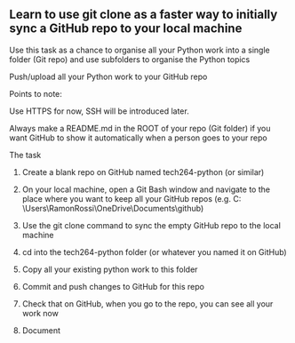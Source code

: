 
## Learn to use git clone as a faster way to initially sync a GitHub repo to your local machine

Use this task as a chance to organise all your Python work into a single folder (Git repo) and use subfolders to organise the Python topics

Push/upload all your Python work to your GitHub repo

Points to note:

Use HTTPS for now, SSH will be introduced later.

Always make a README.md in the ROOT of your repo (Git folder) if you want GitHub to show it automatically when a person goes to your repo

The task
1. Create a blank repo on GitHub named tech264-python (or similar)

2. On your local machine, open a Git Bash window and navigate to the place where you want to keep all your GitHub repos (e.g. C: \Users\RamonRossi\OneDrive\Documents\github)

3. Use the git clone command to sync the empty GitHub repo to the local machine

4. cd into the tech264-python folder (or whatever you named it on GitHub)

5. Copy all your existing python work to this folder

6. Commit and push changes to GitHub for this repo

7. Check that on GitHub, when you go to the repo, you can see all your work now

8. Document